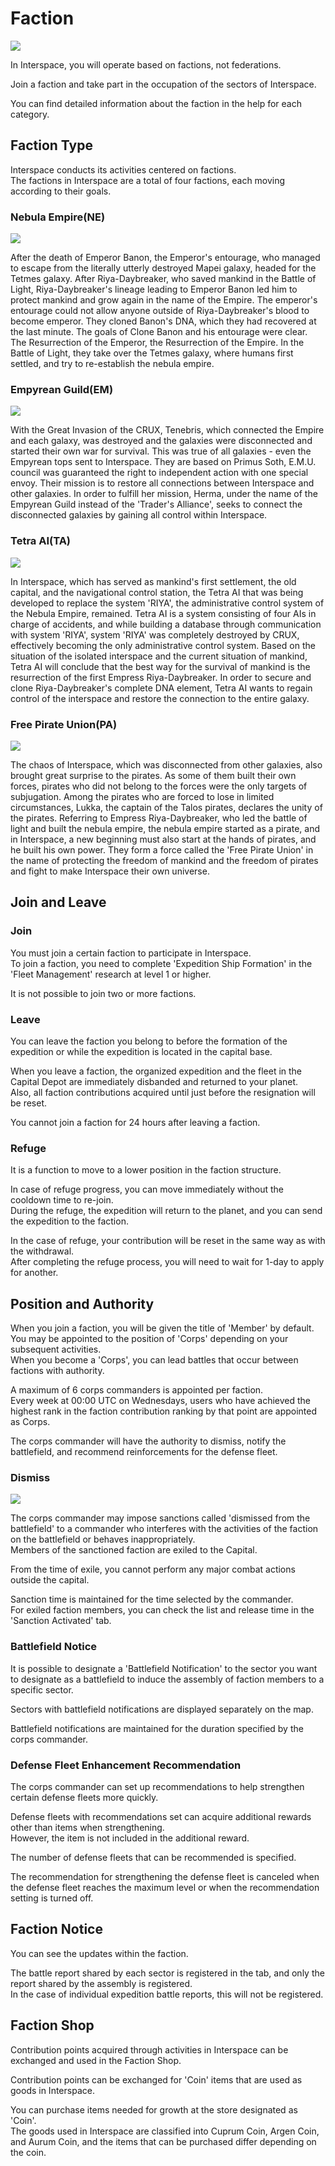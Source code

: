 # Faction
![](https://d3bbxo4nelobc3.cloudfront.net/html/img/help/1705_01_fix.jpg)

In Interspace, you will operate based on factions, not federations.

Join a faction and take part in the occupation of the sectors of Interspace.

You can find detailed information about the faction in the help for each category.


## Faction Type

Interspace conducts its activities centered on factions.<br>
The factions in Interspace are a total of four factions, each moving according to their goals.

### Nebula Empire(NE)																	
![](https://d3bbxo4nelobc3.cloudfront.net/html/img/help/1705_02.jpg)

After the death of Emperor Banon, the Emperor's entourage, who managed to escape from the literally utterly destroyed Mapei galaxy, headed for the Tetmes galaxy. After Riya-Daybreaker, who saved mankind in the Battle of Light, Riya-Daybreaker's lineage leading to Emperor Banon led him to protect mankind and grow again in the name of the Empire. The emperor's entourage could not allow anyone outside of Riya-Daybreaker's blood to become emperor. They cloned Banon's DNA, which they had recovered at the last minute. The goals of Clone Banon and his entourage were clear. The Resurrection of the Emperor, the Resurrection of the Empire. In the Battle of Light, they take over the Tetmes galaxy, where humans first settled, and try to re-establish the nebula empire.																	


### Empyrean Guild(EM)
![](https://d3bbxo4nelobc3.cloudfront.net/html/img/help/1705_03.jpg)
															
With the Great Invasion of the CRUX, Tenebris, which connected the Empire and each galaxy, was destroyed and the galaxies were disconnected and started their own war for survival. This was true of all galaxies - even the Empyrean tops sent to Interspace. They are based on Primus Soth, E.M.U. council was guaranteed the right to independent action with one special envoy. Their mission is to restore all connections between Interspace and other galaxies. In order to fulfill her mission, Herma, under the name of the Empyrean Guild instead of the 'Trader's Alliance', seeks to connect the disconnected galaxies by gaining all control within Interspace.																	


### Tetra AI(TA)																	
![](https://d3bbxo4nelobc3.cloudfront.net/html/img/help/1705_04.jpg)

In Interspace, which has served as mankind's first settlement, the old capital, and the navigational control station, the Tetra AI that was being developed to replace the system 'RIYA', the administrative control system of the Nebula Empire, remained. Tetra AI is a system consisting of four AIs in charge of accidents, and while building a database through communication with system 'RIYA', system 'RIYA' was completely destroyed by CRUX, effectively becoming the only administrative control system. Based on the situation of the isolated interspace and the current situation of mankind, Tetra AI will conclude that the best way for the survival of mankind is the resurrection of the first Empress Riya-Daybreaker. In order to secure and clone Riya-Daybreaker's complete DNA element, Tetra AI wants to regain control of the interspace and restore the connection to the entire galaxy.																	


### Free Pirate Union(PA)		
![](https://d3bbxo4nelobc3.cloudfront.net/html/img/help/1705_05.jpg)
															
The chaos of Interspace, which was disconnected from other galaxies, also brought great surprise to the pirates. As some of them built their own forces, pirates who did not belong to the forces were the only targets of subjugation. Among the pirates who are forced to lose in limited circumstances, Lukka, the captain of the Talos pirates, declares the unity of the pirates. Referring to Empress Riya-Daybreaker, who led the battle of light and built the nebula empire, the nebula empire started as a pirate, and in Interspace, a new beginning must also start at the hands of pirates, and he built his own power. They form a force called the 'Free Pirate Union' in the name of protecting the freedom of mankind and the freedom of pirates and fight to make Interspace their own universe.																	


## Join and Leave

### Join

You must join a certain faction to participate in Interspace.<br>
To join a faction, you need to complete 'Expedition Ship Formation' in the 'Fleet Management' research at level 1 or higher.

It is not possible to join two or more factions.

### Leave

You can leave the faction you belong to before the formation of the expedition or while the expedition is located in the capital base.

When you leave a faction, the organized expedition and the fleet in the Capital Depot are immediately disbanded and returned to your planet.<br>
Also, all faction contributions acquired until just before the resignation will be reset.

You cannot join a faction for 24 hours after leaving a faction.

### Refuge

It is a function to move to a lower position in the faction structure.

In case of refuge progress, you can move immediately without the cooldown time to re-join.<br>
During the refuge, the expedition will return to the planet, and you can send the expedition to the faction.

In the case of refuge, your contribution will be reset in the same way as with the withdrawal.<br>
After completing the refuge process, you will need to wait for 1-day to apply for another. 


## Position and Authority

When you join a faction, you will be given the title of 'Member' by default. You may be appointed to the position of 'Corps' depending on your subsequent activities.<br>
When you become a 'Corps', you can lead battles that occur between factions with authority.

A maximum of 6 corps commanders is appointed per faction.<br>
Every week at 00:00 UTC on Wednesdays, users who have achieved the highest rank in the faction contribution ranking by that point are appointed as Corps.

The corps commander will have the authority to dismiss, notify the battlefield, and recommend reinforcements for the defense fleet.

### Dismiss
![](https://d3bbxo4nelobc3.cloudfront.net/html/img/help/1705_06_fix.jpg)

The corps commander may impose sanctions called 'dismissed from the battlefield' to a commander who interferes with the activities of the faction on the battlefield or behaves inappropriately.<br>
Members of the sanctioned faction are exiled to the Capital.

From the time of exile, you cannot perform any major combat actions outside the capital.

Sanction time is maintained for the time selected by the commander.<br>
For exiled faction members, you can check the list and release time in the 'Sanction Activated' tab.

### Battlefield Notice

It is possible to designate a 'Battlefield Notification' to the sector you want to designate as a battlefield to induce the assembly of faction members to a specific sector.

Sectors with battlefield notifications are displayed separately on the map.

Battlefield notifications are maintained for the duration specified by the corps commander.

### Defense Fleet Enhancement Recommendation

The corps commander can set up recommendations to help strengthen certain defense fleets more quickly.

Defense fleets with recommendations set can acquire additional rewards other than items when strengthening.<br>
However, the item is not included in the additional reward.

The number of defense fleets that can be recommended is specified.

The recommendation for strengthening the defense fleet is canceled when the defense fleet reaches the maximum level or when the recommendation setting is turned off.


## Faction Notice

You can see the updates within the faction.

The battle report shared by each sector is registered in the <Report> tab, and only the report shared by the assembly is registered.<br>
In the case of individual expedition battle reports, this will not be registered.


## Faction Shop

Contribution points acquired through activities in Interspace can be exchanged and used in the Faction Shop.

Contribution points can be exchanged for 'Coin' items that are used as goods in Interspace.

You can purchase items needed for growth at the store designated as 'Coin'.<br>
The goods used in Interspace are classified into Cuprum Coin, Argen Coin, and Aurum Coin, and the items that can be purchased differ depending on the coin.
